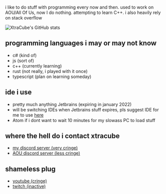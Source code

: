 i like to do stuff with programming every now and then. used to work on AOU/All Of Us, now I do nothing. attempting to learn C++. i also heavily rely on stack overflow

![XtraCube's GitHub stats](https://github-readme-stats.vercel.app/api?username=XtraCube&show_icons=true&theme=dark)

## programming languages i may or may not know
- c# (kind of)
- js (sort of)
- c++ (currently learning)
- rust (not really, i played with it once)
- typescript (plan on learning someday)

## ide i use
- pretty much anything Jetbrains (expiring in january 2022)
- will be switching IDEs when Jetbrains stuff expires, pls suggest IDE for me to use [here](https://github.com/XtraCube/XtraCube/discussions/1)
- Atom if i dont want to wait 10 minutes for my slowass PC to load stuff

## where the hell do i contact xtracube
- [my discord server (very cringe)](https://discord.gg/uBHx2D4)
- [AOU discord server (less cringe)](https://discord.gg/uZ7mjK9uQn)

## shameless plug
- [youtube (cringe)](https://youtube.com/xtracube)
- [twitch (inactive)](https://twitch.tv/xtracube)
